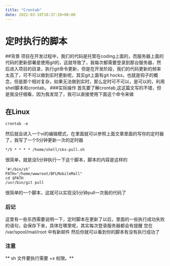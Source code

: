 ```yaml
---
title: "Crontab"
date: 2022-03-18T18:37:18+08:00
---
```

# 定时执行的脚本
##背景 
项目在开发过程中，我们的代码是托管在coding上面的，而服务器上面的代码的更新部署是使用git的，这就导致了，我每次都需要登录到那台服务器，然后进入项目的目录，执行git命令更新，但是在开发阶段，我们的代码更新的频率太高了，可不可以做到实时更新呢，其实git上面有git hocks，也就是钩子的概念，但是那个相对复杂，如果无法做到实时，那么定时可不可以，是可以的，利用shell脚本和crontab。 ###实际操作 首先要了解crontab,这这篇文写的不错，但是我没仔细看，因为我发现了，我可以直接使用下面这个命令来做

## 在Linux
```
crontab -e
```

然后就会进入一个vi的编辑模式，在里面就可以参照上面文章里面的写你的定时器了，我写了一个5分钟更新一次的定时器
```
*/5 * * * * /home/shell/sks-pull.sh
```

很简单，就是没5分钟执行一下这个脚本，脚本的内容是这样的
```
‘#!/bin/sh’
PATH="/home/wwwroot/BFLMobileMall"
cd $PATH
/usr/bin/git pull
```

很简单的一个脚本，这就可以实现没5分钟pull一次我的代码了

### 后记 
这里有一些东西需要说明一下，定时脚本在更新了以后，里面的一些执行成功失败的语句，会保存下来，具体在哪里呢，其实每次登录服务器都会有提醒
您在 /var/spool/mail/root 中有新邮件
然后你就可以看到你的脚本有没有执行成功了


### 注意

** sh 文件要执行需要 +x 权限。**